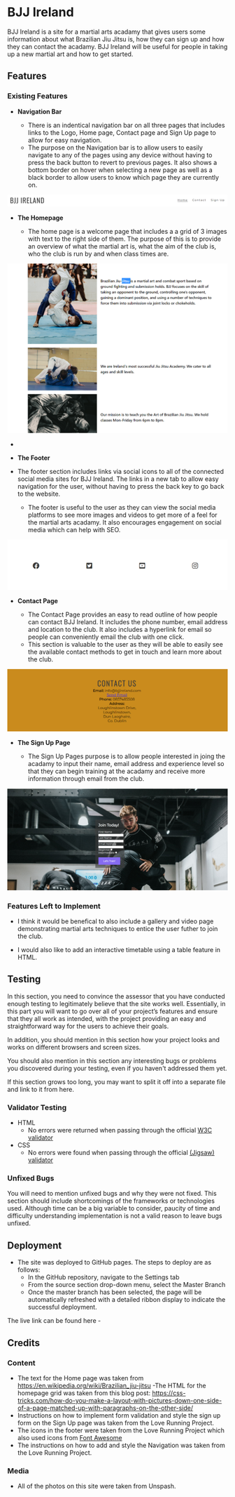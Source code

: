 # BJJ Ireland


BJJ Ireland is a site for a martial arts acadamy that gives users some information about what Brazilian Jiu Jitsu is, how they can sign up and how they can contact the acadamy. BJJ Ireland will be useful for people in taking up a new martial art and how to get started.


## Features 


### Existing Features

- __Navigation Bar__

  - There is an indentical navigation bar on all three pages that includes links to the Logo, Home page, Contact page and Sign Up page to allow for easy navigation.
  - The purpose on the Navigation bar is to allow users to easily navigate to any of the pages using any device without having to press the back button to revert to previous pages. It also shows a bottom border on hover when selecting a new page as well as a black border to allow users to know which page they are currently on.

![Nav Bar](/assets/docs/Navigation.png)

- __The Homepage__ 

  - The home page is a welcome page that includes a a grid of 3 images with text to the right side of them. The purpose of this is to provide an overview of what the martial art is, what the aim of the club is, who the club is run by and when class times are. 


![Landing Page](/assets/docs/Homepage.png)

- 




- __The Footer__ 

- The footer section includes links via social icons to all of the connected social media sites for BJJ Ireland. The links in a new tab to allow easy navigation for the user, without having to press the back key to go back to the website.
  - The footer is useful to the user as they can view the social media platforms to see more images and videos to get more of a feel for the martial arts acadamy. It also encourages engagement on social media which can help with SEO.

![Footer](/assets/docs/Footer.png)

- __Contact Page__

  - The Contact Page provides an easy to read outline of how people can contact BJJ Ireland. It includes the phone number, email address and location to the club. It also includes a hyperlink for email so people can conveniently email the club with one click.
  - This section is valuable to the user as they will be able to easily see the available contact methods to get in touch and learn more about the club.

![Contact](/assets/docs/Contact.png)

- __The Sign Up Page__

  - The Sign Up Pages purpose is to allow people interested in joing the acadamy to input their name, email address and experience level so that they can begin training at the acadamy and receive more information through email from the club.

![Sign Up](/assets/docs/Sign-UP.png)



### Features Left to Implement

- I think it would be benefical to also include a gallery and video page demonstrating martial arts techniques to entice the user futher to join the club.

- I would also like to add an interactive timetable using a table feature in HTML.


## Testing 

In this section, you need to convince the assessor that you have conducted enough testing to legitimately believe that the site works well. Essentially, in this part you will want to go over all of your project’s features and ensure that they all work as intended, with the project providing an easy and straightforward way for the users to achieve their goals.

In addition, you should mention in this section how your project looks and works on different browsers and screen sizes.

You should also mention in this section any interesting bugs or problems you discovered during your testing, even if you haven't addressed them yet.

If this section grows too long, you may want to split it off into a separate file and link to it from here.


### Validator Testing 

- HTML
  - No errors were returned when passing through the official [W3C validator](https://validator.w3.org/nu/#textarea)
- CSS
  - No errors were found when passing through the official [(Jigsaw) validator](https://jigsaw.w3.org/css-validator/validator)

### Unfixed Bugs

You will need to mention unfixed bugs and why they were not fixed. This section should include shortcomings of the frameworks or technologies used. Although time can be a big variable to consider, paucity of time and difficulty understanding implementation is not a valid reason to leave bugs unfixed. 

## Deployment



- The site was deployed to GitHub pages. The steps to deploy are as follows: 
  - In the GitHub repository, navigate to the Settings tab 
  - From the source section drop-down menu, select the Master Branch
  - Once the master branch has been selected, the page will be automatically refreshed with a detailed ribbon display to indicate the successful deployment. 

The live link can be found here - 


## Credits 


### Content 

- The text for the Home page was taken from https://en.wikipedia.org/wiki/Brazilian_jiu-jitsu
-The HTML for the homepage grid was taken from this blog post: https://css-tricks.com/how-do-you-make-a-layout-with-pictures-down-one-side-of-a-page-matched-up-with-paragraphs-on-the-other-side/
- Instructions on how to implement form validation and style the sign up form on the Sign Up page was taken from the Love Running Project.
- The icons in the footer were taken from the Love Running Project which also used icons from [Font Awesome](https://fontawesome.com/)
- The instructions on how to add and style the Navigation was taken from the Love Running Project.


### Media

- All of the photos on this site were taken from Unspash.





